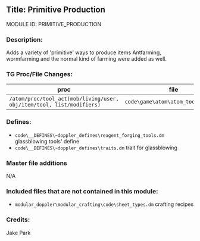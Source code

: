 ## Title: Primitive Production
MODULE ID: PRIMITIVE_PRODUCTION

### Description:

Adds a variety of 'primitive' ways to produce items
Antfarming, wormfarming and the normal kind of farming were added as well.

### TG Proc/File Changes:

| proc                                                                  | file                                |
| --------------------------------------------------------------------- | ----------------------------------- |
| `/atom/proc/tool_act(mob/living/user, obj/item/tool, list/modifiers)` | `code\game\atom\atom_tool_acts.dm`  |

### Defines:

- `code\__DEFINES\~doppler_defines\reagent_forging_tools.dm` glassblowing tools' define
- `code\__DEFINES\~doppler_defines\traits.dm` trait for glassblowing

### Master file additions

N/A

### Included files that are not contained in this module:

- `modular_doppler\modular_crafting\code\sheet_types.dm` crafting recipes

### Credits:

Jake Park
